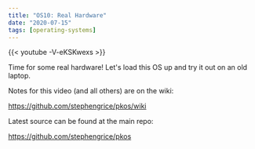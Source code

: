 ```yaml
---
title: "OS10: Real Hardware"
date: "2020-07-15"
tags: [operating-systems]
---
```


{{< youtube -V-eKSKwexs >}}

Time for some real hardware! Let's load this OS up and try it out on an old laptop.

Notes for this video (and all others) are on the wiki:

<https://github.com/stephengrice/pkos/wiki>

Latest source can be found at the main repo:

<https://github.com/stephengrice/pkos>
